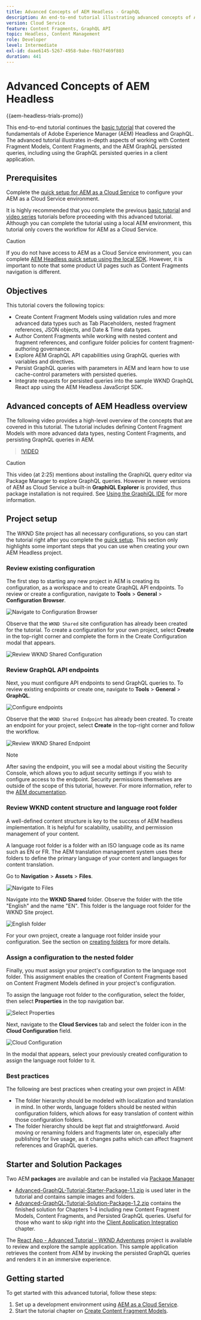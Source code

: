 ```yaml
---
title: Advanced Concepts of AEM Headless - GraphQL
description: An end-to-end tutorial illustrating advanced concepts of Adobe Experience Manager (AEM) GraphQL APIs.
version: Cloud Service
feature: Content Fragments, GraphQL API
topic: Headless, Content Management
role: Developer
level: Intermediate
exl-id: daae6145-5267-4958-9abe-f6b7f469f803
duration: 441
---
```

# Advanced Concepts of AEM Headless

{{aem-headless-trials-promo}}

This end-to-end tutorial continues the [basic tutorial](../multi-step/overview.md) that covered the fundamentals of Adobe Experience Manager (AEM) Headless and GraphQL. The advanced tutorial illustrates in-depth aspects of working with Content Fragment Models, Content Fragments, and the AEM GraphQL persisted queries, including using the GraphQL persisted queries in a client application.

## Prerequisites

Complete the [quick setup for AEM as a Cloud Service](../quick-setup/cloud-service.md) to configure your AEM as a Cloud Service environment. 

It is highly recommended that you complete the previous [basic tutorial](../multi-step/overview.md) and [video series](../video-series/modeling-basics.md) tutorials before proceeding with this advanced tutorial. Although you can complete the tutorial using a local AEM environment, this tutorial only covers the workflow for AEM as a Cloud Service.

>[!CAUTION]
>
>If you do not have access to AEM as a Cloud Service environment, you can complete [AEM Headless quick setup using the local SDK](https://experienceleague.adobe.com/docs/experience-manager-learn/getting-started-with-aem-headless/graphql/quick-setup/local-sdk.html). However, it is important to note that some product UI pages such as Content Fragments navigation is different.



## Objectives

This tutorial covers the following topics:

* Create Content Fragment Models using validation rules and more advanced data types such as Tab Placeholders, nested fragment references, JSON objects, and Date & Time data types.
* Author Content Fragments while working with nested content and fragment references, and configure folder policies for content fragment-authoring governance.
* Explore AEM GraphQL API capabilities using GraphQL queries with variables and directives.
* Persist GraphQL queries with parameters in AEM and learn how to use cache-control parameters with persisted queries.
* Integrate requests for persisted queries into the sample WKND GraphQL React app using the AEM Headless JavaScript SDK.

## Advanced concepts of AEM Headless overview

The following video provides a high-level overview of the concepts that are covered in this tutorial. The tutorial includes defining Content Fragment Models with more advanced data types, nesting Content Fragments, and persisting GraphQL queries in AEM.

>[!VIDEO](https://video.tv.adobe.com/v/340035?quality=12&learn=on)

>[!CAUTION]
>
>This video (at 2:25) mentions about installing the GraphiQL query editor via Package Manager to explore GraphQL queries. However in newer versions of AEM as Cloud Service a built-in **GraphiQL Explorer** is provided, thus package installation is not required. See [Using the GraphiQL IDE](https://experienceleague.adobe.com/docs/experience-manager-cloud-service/content/headless/graphql-api/graphiql-ide.html) for more information.


## Project setup

The WKND Site project has all necessary configurations, so you can start the tutorial right after you complete the [quick setup](../quick-setup/cloud-service.md). This section only highlights some important steps that you can use when creating your own AEM Headless project.


### Review existing configuration

The first step to starting any new project in AEM is creating its configuration, as a workspace and to create GraphQL API endpoints. To review or create a configuration, navigate to **Tools** > **General** > **Configuration Browser**.

![Navigate to Configuration Browser](assets/overview/create-configuration.png)

Observe that the `WKND Shared` site configuration has already been created for the tutorial. To create a configuration for your own project, select **Create** in the top-right corner and complete the form in the Create Configuration modal that appears.

![Review WKND Shared Configuration](assets/overview/review-wknd-shared-configuration.png)

### Review GraphQL API endpoints

Next, you must configure API endpoints to send GraphQL queries to. To review existing endpoints or create one, navigate to **Tools** > **General** > **GraphQL**.

![Configure endpoints](assets/overview/endpoints.png)

Observe that the `WKND Shared Endpoint` has already been created. To create an endpoint for your project, select **Create** in the top-right corner and follow the workflow.

![Review WKND Shared Endpoint](assets/overview/review-wknd-shared-endpoint.png)

>[!NOTE]
>
> After saving the endpoint, you will see a modal about visiting the Security Console, which allows you to adjust security settings if you wish to configure access to the endpoint. Security permissions themselves are outside of the scope of this tutorial, however. For more information, refer to the [AEM documentation](https://experienceleague.adobe.com/docs/experience-manager-65/administering/security/security.html).

### Review WKND content structure and language root folder

A well-defined content structure is key to the success of AEM headless implementation. It is helpful for scalability, usability, and permission management of your content.

A language root folder is a folder with an ISO language code as its name such as EN or FR. The AEM translation management system uses these folders to define the primary language of your content and languages for content translation.

Go to **Navigation** > **Assets** > **Files**.

![Navigate to Files](assets/overview/files.png)

Navigate into the **WKND Shared** folder. Observe the folder with the title "English" and the name "EN". This folder is the language root folder for the WKND Site project.

![English folder](assets/overview/english.png)

For your own project, create a language root folder inside your configuration. See the section on [creating folders](/help/headless-tutorial/graphql/advanced-graphql/author-content-fragments.md#create-folders) for more details.

### Assign a configuration to the nested folder

Finally, you must assign your project's configuration to the language root folder. This assignment enables the creation of Content Fragments based on Content Fragment Models defined in your project's configuration.

To assign the language root folder to the configuration, select the folder, then select **Properties** in the top navigation bar.

![Select Properties](assets/overview/properties.png)

Next, navigate to the **Cloud Services** tab and select the folder icon in the **Cloud Configuration** field.

![Cloud Configuration](assets/overview/cloud-conf.png)

In the modal that appears, select your previously created configuration to assign the language root folder to it.

### Best practices

The following are best practices when creating your own project in AEM:

* The folder hierarchy should be modeled with localization and translation in mind. In other words, language folders should be nested within configuration folders, which allows for easy translation of content within those configuration folders.
* The folder hierarchy should be kept flat and straightforward. Avoid moving or renaming folders and fragments later on, especially after publishing for live usage, as it changes paths which can affect fragment references and GraphQL queries.

## Starter and Solution Packages

Two AEM **packages** are available and can be installed via [Package Manager](/help/headless-tutorial/graphql/advanced-graphql/author-content-fragments.md#sample-content)

* [Advanced-GraphQL-Tutorial-Starter-Package-1.1.zip](/help/headless-tutorial/graphql/advanced-graphql/assets/tutorial-files/Advanced-GraphQL-Tutorial-Starter-Package-1.1.zip) is used later in the tutorial and contains sample images and folders.
* [Advanced-GraphQL-Tutorial-Solution-Package-1.2.zip](/help/headless-tutorial/graphql/advanced-graphql/assets/tutorial-files/Advanced-GraphQL-Tutorial-Solution-Package-1.2.zip) contains the finished solution for Chapters 1-4 including new Content Fragment Models, Content Fragments, and Persisted GraphQL queries. Useful for those who want to skip right into the [Client Application Integration](/help/headless-tutorial/graphql/advanced-graphql/client-application-integration.md) chapter.


The [React App - Advanced Tutorial - WKND Adventures](https://github.com/adobe/aem-guides-wknd-graphql/blob/main/advanced-tutorial/README.md) project is available to review and explore the sample application. This sample application retrieves the content from AEM by invoking the persisted GraphQL queries and renders it in an immersive experience.

## Getting started

To get started with this advanced tutorial, follow these steps:

1. Set up a development environment using [AEM as a Cloud Service](../quick-setup/cloud-service.md).
1. Start the tutorial chapter on [Create Content Fragment Models](/help/headless-tutorial/graphql/advanced-graphql/create-content-fragment-models.md).

